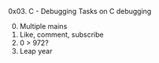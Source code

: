 0x03. C - Debugging
Tasks on C debugging

0. Multiple mains
1. Like, comment, subscribe
2. 0 > 972?
3. Leap year
